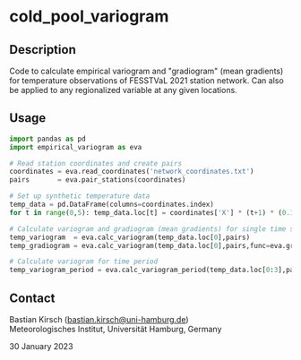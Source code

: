# cold_pool_variogram

## Description
Code to calculate empirical variogram and "gradiogram" (mean gradients) for temperature observations of FESSTVaL 2021 station network. Can also be applied to any regionalized variable at any given locations.

## Usage
```python
import pandas as pd
import empirical_variogram as eva

# Read station coordinates and create pairs
coordinates = eva.read_coordinates('network_coordinates.txt')
pairs       = eva.pair_stations(coordinates)

# Set up synthetic temperature data
temp_data = pd.DataFrame(columns=coordinates.index)
for t in range(0,5): temp_data.loc[t] = coordinates['X'] * (t+1) * (0.1/1000) + 20

# Calculate variogram and gradiogram (mean gradients) for single time step
temp_variogram  = eva.calc_variogram(temp_data.loc[0],pairs)
temp_gradiogram = eva.calc_variogram(temp_data.loc[0],pairs,func=eva.gradiogram)

# Calculate variogram for time period
temp_variogram_period = eva.calc_variogram_period(temp_data.loc[0:3],pairs)

```

## Contact
Bastian Kirsch (bastian.kirsch@uni-hamburg.de)<br>
Meteorologisches Institut, Universität Hamburg, Germany

30 January 2023
